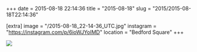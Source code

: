 +++
date = 2015-08-18 22:14:36
title = "2015-08-18"
slug = "2015/2015-08-18T22:14:36"

[extra]
image = "/2015-08-18_22-14-36_UTC.jpg"
instagram = "https://instagram.com/p/6ioWJYoIMD"
location = "Bedford Square"
+++

<img src="/2015-08-18_22-14-36_UTC.jpg" />
